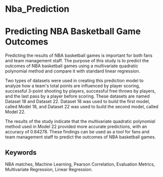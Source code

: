 # Nba_Prediction
# Predicting NBA Basketball Game Outcomes

Predicting the results of NBA basketball games is important for both fans and team management staff. The purpose of this study is to predict the outcomes of NBA basketball games using a multivariate quadratic polynomial method and compare it with standard linear regression. 

Two types of datasets were used in creating this prediction model to analyze how a team's total points are influenced by player scoring, successful 3-point shooting by players, successful free throws by players, and the last pass by a player before scoring. These datasets are named Dataset 18 and Dataset 22. Dataset 18 was used to build the first model, called Model 18, and Dataset 22 was used to build the second model, called Model 22. 

The results of the study indicate that the multivariate quadratic polynomial method used in Model 22 provided more accurate predictions, with an accuracy of 0.84278. These findings can be used as a tool for fans and team management staff to predict the outcomes of NBA basketball games.

## Keywords
NBA matches, Machine Learning, Pearson Correlation, Evaluation Metrics, Multivariate Regression, Linear Regression.

